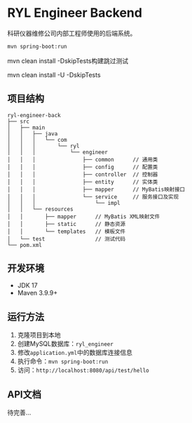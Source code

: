# RYL Engineer Backend

科研仪器维修公司内部工程师使用的后端系统。

   ```bash
   mvn spring-boot:run 
   ```
   mvn clean install -DskipTests构建跳过测试

   mvn clean install -U -DskipTests

## 项目结构

```
ryl-engineer-back
├── src
│   ├── main
│   │   ├── java
│   │   │   └── com
│   │   │       └── ryl
│   │   │           └── engineer
│   │   │               ├── common      // 通用类
│   │   │               ├── config      // 配置类
│   │   │               ├── controller  // 控制器
│   │   │               ├── entity      // 实体类
│   │   │               ├── mapper      // MyBatis映射接口
│   │   │               └── service     // 服务接口及实现
│   │   │                   └── impl
│   │   └── resources
│   │       ├── mapper      // MyBatis XML映射文件
│   │       ├── static      // 静态资源
│   │       └── templates   // 模板文件
│   └── test                // 测试代码
└── pom.xml
```

## 开发环境

- JDK 17
- Maven 3.9.9+


## 运行方法

1. 克隆项目到本地
2. 创建MySQL数据库：`ryl_engineer`
3. 修改`application.yml`中的数据库连接信息
4. 执行命令：`mvn spring-boot:run`
5. 访问：`http://localhost:8080/api/test/hello`

## API文档

待完善... 